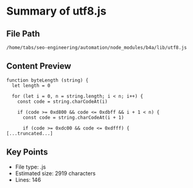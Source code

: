 # Summary of utf8.js
  
## File Path
`/home/tabs/seo-engineering/automation/node_modules/b4a/lib/utf8.js`

## Content Preview
```
function byteLength (string) {
  let length = 0

  for (let i = 0, n = string.length; i < n; i++) {
    const code = string.charCodeAt(i)

    if (code >= 0xd800 && code <= 0xdbff && i + 1 < n) {
      const code = string.charCodeAt(i + 1)

      if (code >= 0xdc00 && code <= 0xdfff) {
[...truncated...]
```

## Key Points
- File type: .js
- Estimated size: 2919 characters
- Lines: 146
